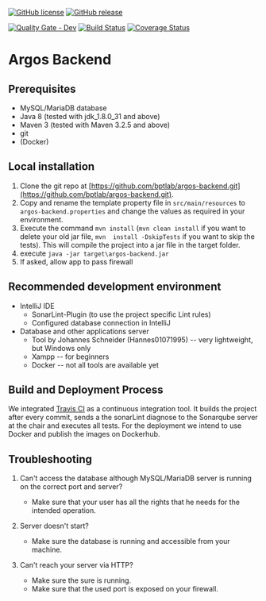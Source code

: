 [![GitHub license](https://img.shields.io/badge/license-MIT-blue.svg)](https://raw.githubusercontent.com/bptlab/argos-backend/master/LICENSE)
[![GitHub release](https://img.shields.io/badge/release-1.0-blue.svg)](https://github.com/bptlab/argos-backend/releases/latest)

[![Quality Gate - Dev](https://bpt-lab.org/sonarqube/api/badges/gate?key=de.hpi.bpt:argos-backend:dev "Developer branch")](https://bpt-lab.org/sonarqube/overview?id=de.hpi.bpt%3Aargos-backend)
[![Build Status](https://travis-ci.org/bptlab/argos-backend.svg?branch=master)](https://travis-ci.org/bptlab/argos-backend "Default branch")
[![Coverage Status](https://coveralls.io/repos/github/bptlab/argos-backend/badge.svg?branch=master)](https://coveralls.io/github/bptlab/argos-backend?branch=master)

# Argos Backend

## Prerequisites
* MySQL/MariaDB database
* Java 8 (tested with jdk_1.8.0_31 and above)
* Maven 3 (tested with Maven 3.2.5 and above)
* git
* (Docker)

## Local installation
1. Clone the git repo at [https://github.com/bptlab/argos-backend.git](https://github.com/bptlab/argos-backend.git).
1. Copy and rename the template property file in ```src/main/resources``` to ```argos-backend.properties``` and change the values as required in your environment.
1. Execute the command ```mvn install``` (```mvn clean install``` if you want to delete your old jar file, ```mvn 
install -DskipTests``` if you want to skip the tests). This will compile the project into a jar file in the target 
folder.  
1. execute `java -jar target\argos-backend.jar`
1. If asked, allow app to pass firewall

## Recommended development environment
* IntelliJ IDE
    * SonarLint-Plugin (to use the project specific Lint rules)
    * Configured database connection in IntelliJ
* Database and other applications server
    * Tool by Johannes Schneider (Hannes01071995) -- very lightweight, but Windows only
    * Xampp -- for beginners
    * Docker -- not all tools are available yet

## Build and Deployment Process
We integrated [Travis CI](http://travis-ci.org/bptlab) as a continuous integration tool. It builds the project 
after 
every commit, sends a the sonarLint diagnose to the Sonarqube server at the chair and executes all tests.
For the deployment we intend to use Docker and publish the images on Dockerhub.

## Troubleshooting
1. Can't access the database although MySQL/MariaDB server is running on the correct port and server? 
    * Make sure that your user has all the rights that he needs for the intended operation.

1. Server doesn't start?
	* Make sure the database is running and accessible from your machine.

1. Can't reach your server via HTTP?
	* Make sure the sure is running. 
	* Make sure that the used port is exposed on your firewall.
